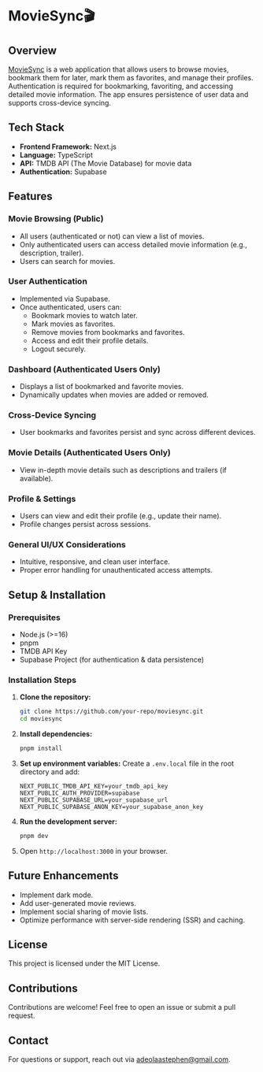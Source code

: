 # MovieSync🎬

## Overview
[MovieSync](https://moviesync-tan.vercel.app/) is a web application that allows users to browse movies, bookmark them for later, mark them as favorites, and manage their profiles. Authentication is required for bookmarking, favoriting, and accessing detailed movie information. The app ensures persistence of user data and supports cross-device syncing.

## Tech Stack
- **Frontend Framework:** Next.js
- **Language:** TypeScript
- **API:** TMDB API (The Movie Database) for movie data
- **Authentication:** Supabase

## Features
### Movie Browsing (Public)
- All users (authenticated or not) can view a list of movies.
- Only authenticated users can access detailed movie information (e.g., description, trailer).
- Users can search for movies.

### User Authentication
- Implemented via Supabase.
- Once authenticated, users can:
  - Bookmark movies to watch later.
  - Mark movies as favorites.
  - Remove movies from bookmarks and favorites.
  - Access and edit their profile details.
  - Logout securely.

### Dashboard (Authenticated Users Only)
- Displays a list of bookmarked and favorite movies.
- Dynamically updates when movies are added or removed.

### Cross-Device Syncing
- User bookmarks and favorites persist and sync across different devices.

### Movie Details (Authenticated Users Only)
- View in-depth movie details such as descriptions and trailers (if available).

### Profile & Settings
- Users can view and edit their profile (e.g., update their name).
- Profile changes persist across sessions.

### General UI/UX Considerations
- Intuitive, responsive, and clean user interface.
- Proper error handling for unauthenticated access attempts.

## Setup & Installation
### Prerequisites
- Node.js (>=16)
- pnpm
- TMDB API Key
- Supabase Project (for authentication & data persistence)

### Installation Steps
1. **Clone the repository:**
   ```sh
   git clone https://github.com/your-repo/moviesync.git
   cd moviesync
   ```
2. **Install dependencies:**
   ```sh
   pnpm install
   ```
3. **Set up environment variables:**
   Create a `.env.local` file in the root directory and add:
   ```env
   NEXT_PUBLIC_TMDB_API_KEY=your_tmdb_api_key
   NEXT_PUBLIC_AUTH_PROVIDER=supabase
   NEXT_PUBLIC_SUPABASE_URL=your_supabase_url
   NEXT_PUBLIC_SUPABASE_ANON_KEY=your_supabase_anon_key
   ```
4. **Run the development server:**
   ```sh
   pnpm dev
   ```
5. Open `http://localhost:3000` in your browser.

## Future Enhancements
- Implement dark mode.
- Add user-generated movie reviews.
- Implement social sharing of movie lists.
- Optimize performance with server-side rendering (SSR) and caching.

## License
This project is licensed under the MIT License.

## Contributions
Contributions are welcome! Feel free to open an issue or submit a pull request.

## Contact
For questions or support, reach out via [adeolaastephen@gmail.com](mailto:adeolaastephen@gmail.com).
